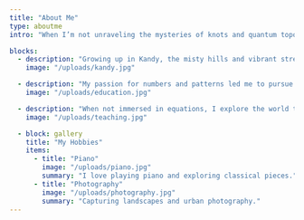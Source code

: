 ```yaml
---
title: "About Me"
type: aboutme
intro: "When I’m not unraveling the mysteries of knots and quantum topology, you can usually find me with a paintbrush in hand, exploring the colors of the world, or wandering through nature trails, camera in tow. Born and raised in the lush hills of Kandy, Sri Lanka, I grew up curious about patterns—both in math and in life. My early education there laid the foundation for a lifelong fascination with learning, creativity, and adventure."

blocks:
  - description: "Growing up in Kandy, the misty hills and vibrant streets sparked my curiosity early on. I spent hours sketching patterns, watching the way sunlight danced through the trees, and noticing small mathematical patterns everywhere."
    image: "/uploads/kandy.jpg"

  - description: "My passion for numbers and patterns led me to pursue higher education abroad. During my Ph.D., I delved deep into quantum topology, knot theory, and the elegance of abstract mathematics, presenting my work at conferences and publishing papers along the way."
    image: "/uploads/education.jpg"

  - description: "When not immersed in equations, I explore the world through art and nature. Painting, photography, and hiking allow me to slow down, notice details, and stay inspired. These moments of creativity often feed back into my mathematical thinking."
    image: "/uploads/teaching.jpg"

  - block: gallery
    title: "My Hobbies"
    items:
      - title: "Piano"
        image: "/uploads/piano.jpg"
        summary: "I love playing piano and exploring classical pieces."
      - title: "Photography"
        image: "/uploads/photography.jpg"
        summary: "Capturing landscapes and urban photography."
---
```


